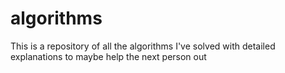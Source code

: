 # algorithms

This is a repository of all the algorithms I've solved with detailed explanations to maybe help the next person out
